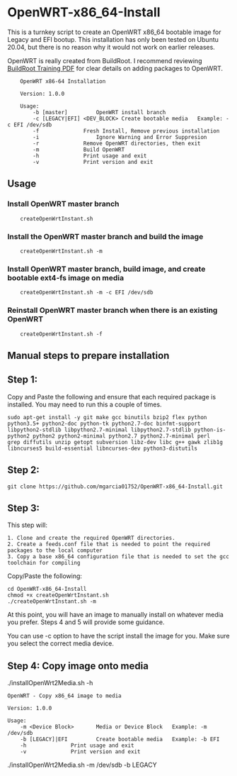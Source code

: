 # OpenWRT-x86_64-Install

This is a turnkey script to create an OpenWRT x86_64 bootable image for Legacy and EFI bootup. This installation has only been tested on Ubuntu 20.04, but there is no reason why it would not work on earlier releases.

OpenWRT is really created from BuildRoot. I recommend reviewing [BuildRoot Training PDF](https://docs.google.com/viewerng/viewer?url=http://bootlin.com/doc/training/buildroot/buildroot-slides.pdf) for clear details on adding packages to OpenWRT. 


		OpenWRT x86-64 Installation

		Version: 1.0.0

		Usage:
			-b [master]			OpenWRT install branch
			-c [LEGACY|EFI] <DEV_BLOCK>	Create bootable media	Example: -c EFI /dev/sdb
			-f 				Fresh Install, Remove previous installation
			-i  				Ignore Warning and Error Suppresion
			-r				Remove OpenWRT directories, then exit
			-m				Build OpenWRT
			-h				Print usage and exit
			-v				Print version and exit


## Usage

### Install OpenWRT master branch

		createOpenWrtInstant.sh

### Install the OpenWRT master branch and build the image

		createOpenWrtInstant.sh -m

### Install OpenWRT master branch, build image, and create bootable ext4-fs image on media

		createOpenWrtInstant.sh -m -c EFI /dev/sdb
		
### Reinstall OpenWRT master branch when there is an existing OpenWRT

		createOpenWrtInstant.sh -f

## Manual steps to prepare installation

## Step 1:

  Copy and Paste the following and ensure that each required package is installed. You may need to run this a couple of times.

	sudo apt-get install -y git make gcc binutils bzip2 flex python python3.5+ python2-doc python-tk python2.7-doc binfmt-support libpython2-stdlib libpython2.7-minimal libpython2.7-stdlib python-is-python2 python2 python2-minimal python2.7 python2.7-minimal perl 	grep diffutils unzip getopt subversion libz-dev libc g++ gawk zlib1g libncurses5 build-essential libncurses-dev python3-distutils

## Step 2:

	git clone https://github.com/mgarcia01752/OpenWRT-x86_64-Install.git


## Step 3:

  This step will: 
  	
  	1. Clone and create the required OpenWRT directories.
  	2. Create a feeds.conf file that is needed to point the required packages to the local computer
  	3. Copy a base x86_64 configuration file that is needed to set the gcc toolchain for compiling

  Copy/Paste the following:
  
	cd OpenWRT-x86_64-Install
	chmod +x createOpenWrtInstant.sh
	./createOpenWrtInstant.sh -m
	
  At this point, you will have an image to manually install on whatever media you prefer. Steps 4 and 5 will provide some guidance.
	
  You can use -c option to have the script install the image for you. Make sure you select the correct media device. 

## Step 4: Copy image onto media

  ./installOpenWrt2Media.sh -h
  
  
	OpenWRT - Copy x86_64 image to media

	Version: 1.0.0

	Usage:
		-m <Device Block>		Media or Device Block	Example: -m /dev/sdb
		-b [LEGACY]|EFI			Create bootable media	Example: -b EFI
		-h				Print usage and exit
		-v				Print version and exit
		
   ./installOpenWrt2Media.sh -m /dev/sdb -b LEGACY



		
		
